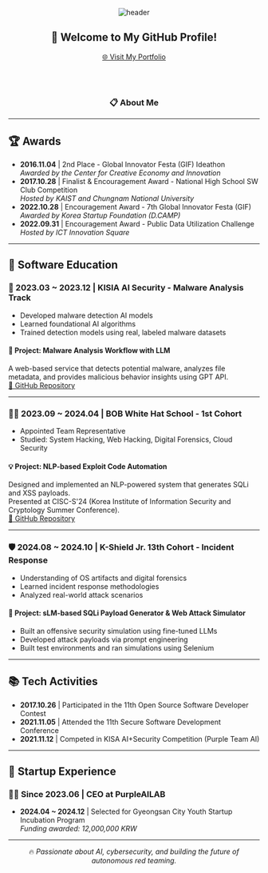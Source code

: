 <div align="center">

  ![header](https://capsule-render.vercel.app/api?type=Venom&text=MinSeok&height=200&fontColor=ffffff&color=000000&animation=twinkling&fontSize=40)

  ## 👋 Welcome to My GitHub Profile!

  [🌐 Visit My Portfolio](https://PurpleCHOIms.github.io/)

  <br/>
  <br/>

  ### 📋 About Me

</div>

---

## 🏆 Awards
- **2016.11.04** | 2nd Place - Global Innovator Festa (GIF) Ideathon  
  _Awarded by the Center for Creative Economy and Innovation_
- **2017.10.28** | Finalist & Encouragement Award - National High School SW Club Competition  
  _Hosted by KAIST and Chungnam National University_
- **2022.10.28** | Encouragement Award - 7th Global Innovator Festa (GIF)  
  _Awarded by Korea Startup Foundation (D.CAMP)_
- **2022.09.31** | Encouragement Award - Public Data Utilization Challenge  
  _Hosted by ICT Innovation Square_

---

## 🧠 Software Education

### 🔐 2023.03 ~ 2023.12 | KISIA AI Security - Malware Analysis Track
- Developed malware detection AI models
- Learned foundational AI algorithms
- Trained detection models using real, labeled malware datasets

#### 🔬 Project: Malware Analysis Workflow with LLM
A web-based service that detects potential malware, analyzes file metadata, and provides malicious behavior insights using GPT API.  
[🔗 GitHub Repository](https://github.com/havavavava/Malicious_code_analysis_with_GPT)

---

### 🧑‍💻 2023.09 ~ 2024.04 | BOB White Hat School - 1st Cohort
- Appointed Team Representative
- Studied: System Hacking, Web Hacking, Digital Forensics, Cloud Security

#### 💡 Project: NLP-based Exploit Code Automation
Designed and implemented an NLP-powered system that generates SQLi and XSS payloads.  
Presented at CISC-S'24 (Korea Institute of Information Security and Cryptology Summer Conference).  
[🔗 GitHub Repository](https://github.com/BOB-WHS-PurpleTeamAI/Purple_Team_AI)

---

### 🛡️ 2024.08 ~ 2024.10 | K-Shield Jr. 13th Cohort - Incident Response
- Understanding of OS artifacts and digital forensics
- Learned incident response methodologies
- Analyzed real-world attack scenarios

#### 🧪 Project: sLM-based SQLi Payload Generator & Web Attack Simulator
- Built an offensive security simulation using fine-tuned LLMs
- Developed attack payloads via prompt engineering
- Built test environments and ran simulations using Selenium

---

## 📚 Tech Activities
- **2017.10.26** | Participated in the 11th Open Source Software Developer Contest  
- **2021.11.05** | Attended the 11th Secure Software Development Conference  
- **2021.11.12** | Competed in KISA AI+Security Competition (Purple Team AI)

---

## 🚀 Startup Experience

### 👨‍💼 Since 2023.06 | CEO at **PurpleAILAB**
  
- **2024.04 ~ 2024.12** | Selected for Gyeongsan City Youth Startup Incubation Program  
  _Funding awarded: 12,000,000 KRW_

---

<div align="center">

  🔥 _Passionate about AI, cybersecurity, and building the future of autonomous red teaming._

</div>
